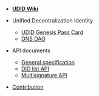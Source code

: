 - [**UDID Wiki**](/)

- Unified Decentralization Identity

  - [UDID Genesis Pass Card](zh-tw/about-udid.md)
  - [DNS DAO](zh-tw/about-udid.md)

- API documents

  - [General specification](zh-tw/api-specification.md)
  - [DID list API](zh-tw/api-did-list.md)
  - [Multisignature API](zh-tw/api-multisignature.md)

- [Contribution](zh-tw/contribution.md)
